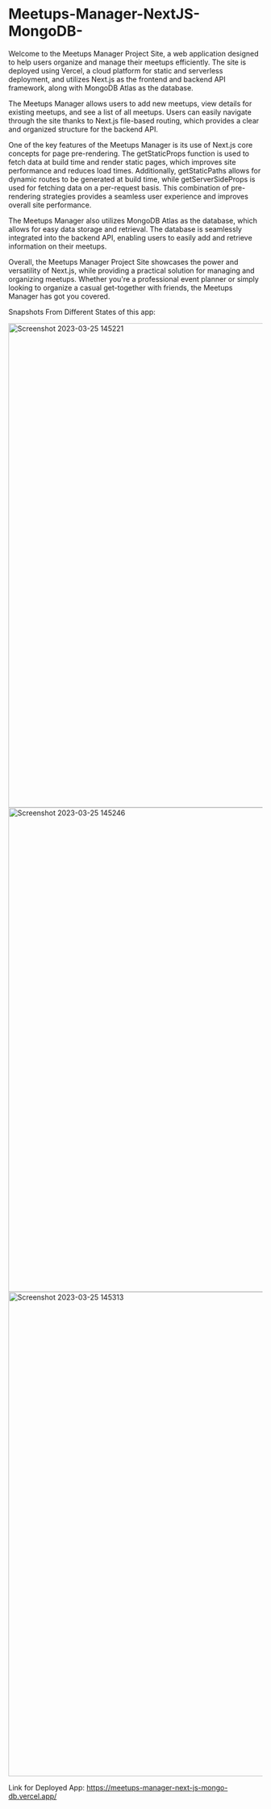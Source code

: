 # Meetups-Manager-NextJS-MongoDB-

Welcome to the Meetups Manager Project Site, a web application designed to help users organize and manage their meetups efficiently. The site is deployed using Vercel, a cloud platform for static and serverless deployment, and utilizes Next.js as the frontend and backend API framework, along with MongoDB Atlas as the database.

The Meetups Manager allows users to add new meetups, view details for existing meetups, and see a list of all meetups. Users can easily navigate through the site thanks to Next.js file-based routing, which provides a clear and organized structure for the backend API.

One of the key features of the Meetups Manager is its use of Next.js core concepts for page pre-rendering. The getStaticProps function is used to fetch data at build time and render static pages, which improves site performance and reduces load times. Additionally, getStaticPaths allows for dynamic routes to be generated at build time, while getServerSideProps is used for fetching data on a per-request basis. This combination of pre-rendering strategies provides a seamless user experience and improves overall site performance.

The Meetups Manager also utilizes MongoDB Atlas as the database, which allows for easy data storage and retrieval. The database is seamlessly integrated into the backend API, enabling users to easily add and retrieve information on their meetups.

Overall, the Meetups Manager Project Site showcases the power and versatility of Next.js, while providing a practical solution for managing and organizing meetups. Whether you're a professional event planner or simply looking to organize a casual get-together with friends, the Meetups Manager has got you covered.



Snapshots From Different States of this app: 

<img width="960" alt="Screenshot 2023-03-25 145221" src="https://user-images.githubusercontent.com/75496668/227708930-901d8d65-9b07-45ab-b57d-df34ace52f6f.png">

<img width="960" alt="Screenshot 2023-03-25 145246" src="https://user-images.githubusercontent.com/75496668/227708937-3608a37f-bbb6-49f1-a055-1b9784c861a1.png">

<img width="960" alt="Screenshot 2023-03-25 145313" src="https://user-images.githubusercontent.com/75496668/227708943-747d1bfb-1411-48f1-8d8c-304dd690bd42.png">

Link for Deployed App: https://meetups-manager-next-js-mongo-db.vercel.app/
